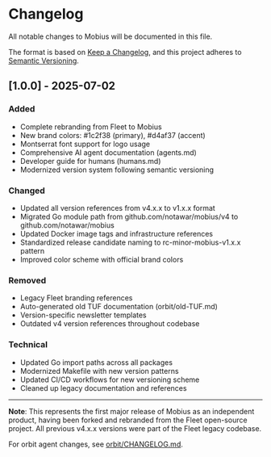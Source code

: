 # Changelog

All notable changes to Mobius will be documented in this file.

The format is based on [Keep a Changelog](https://keepachangelog.com/en/1.0.0/),
and this project adheres to [Semantic Versioning](https://semver.org/spec/v2.0.0.html).

## [1.0.0] - 2025-07-02

### Added

- Complete rebranding from Fleet to Mobius
- New brand colors: #1c2f38 (primary), #d4af37 (accent)
- Montserrat font support for logo usage
- Comprehensive AI agent documentation (agents.md)
- Developer guide for humans (humans.md)
- Modernized version system following semantic versioning

### Changed

- Updated all version references from v4.x.x to v1.x.x format
- Migrated Go module path from github.com/notawar/mobius/v4 to github.com/notawar/mobius
- Updated Docker image tags and infrastructure references
- Standardized release candidate naming to rc-minor-mobius-v1.x.x pattern
- Improved color scheme with official brand colors

### Removed

- Legacy Fleet branding references
- Auto-generated old TUF documentation (orbit/old-TUF.md)
- Version-specific newsletter templates
- Outdated v4 version references throughout codebase

### Technical

- Updated Go import paths across all packages
- Modernized Makefile with new version patterns
- Updated CI/CD workflows for new versioning scheme
- Cleaned up legacy documentation and references

---

**Note**: This represents the first major release of Mobius as an independent product,
having been forked and rebranded from the Fleet open-source project. All previous
v4.x.x versions were part of the Fleet legacy codebase.

For orbit agent changes, see [orbit/CHANGELOG.md](orbit/CHANGELOG.md).
